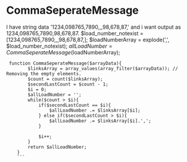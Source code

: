 # CommaSeperateMessage


I have string data '1234,098765,7890,,,98,678,87,' and i want output as 1234,098765,7890,98,678,87.
$load_number_notexist = [1234,098765,7890,,,98,678,87,];
$loadNumberArray = explode(',', $load_number_notexist);
$allLoadNumber = CommaSeperateMessage($loadNumberArray);

```
 function CommaSeperateMessage($arrayData){
        $linksArray = array_values(array_filter($arrayData)); // Removing the empty elements.
        $count = count($linksArray);
        $secondLastCount = $count - 1;
        $i = 0;
        $allLoadNumber = '';
        while($count > $i){
            if($secondLastCount == $i){
                $allLoadNumber .= $linksArray[$i];
            } else if($secondLastCount > $i){
                $allLoadNumber .= $linksArray[$i].',';
            }

            $i++;
        }
        return $allLoadNumber;
    }
    ```
